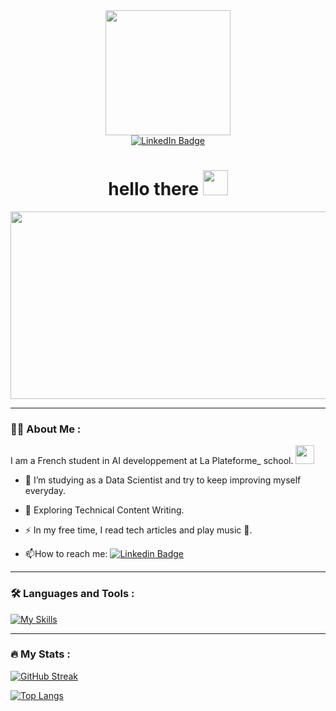 <div id="header" align="center">
  <img src="https://media.giphy.com/media/gjrYDwbjnK8x36xZIO/giphy.gif" width="200"/>
  <div id="badges">
  <a href="https://www.linkedin.com/in/marwan-rouissi-13a944270/">
    <img src="https://img.shields.io/badge/LinkedIn-blue?style=for-the-badge&logo=linkedin&logoColor=white" alt="LinkedIn Badge"/>
  </a>
</div>
<img src="https://komarev.com/ghpvc/?username=marwan-rouissi&style=flat-square&color=blue" alt=""/>
  <h1>
  hello there
  <img src="https://media.giphy.com/media/hvRJCLFzcasrR4ia7z/giphy.gif" width="40px"/>
</h1>
</div>

<div align="center">
  <img src="https://media.giphy.com/media/doXBzUFJRxpaUbuaqz/giphy.gif" width="600" height="300"/>
</div>

---


### :man_technologist: About Me :
I am a French student in AI developpement at La Plateforme_ school. <img src="https://media.giphy.com/media/WUlplcMpOCEmTGBtBW/giphy.gif" width="30">

- :telescope: I’m studying as a Data Scientist and try to keep improving myself everyday.

- :seedling: Exploring Technical Content Writing.

- :zap: In my free time, I read tech articles and play music :guitar:.

- :mailbox:How to reach me: [![Linkedin Badge](https://img.shields.io/badge/LinkedIn-blue?style=for-the-badge&logo=linkedin&logoColor=white)](https://www.linkedin.com/in/marwan-rouissi-13a944270/)

---

### :hammer_and_wrench: Languages and Tools :
[![My Skills](https://skillicons.dev/icons?i=js,html,css,bash,linux,py,mysql,flask,github,vscode,postgres,figma)](https://skillicons.dev)

---

### :fire: My Stats :
[![GitHub Streak](http://github-readme-streak-stats.herokuapp.com?user=marwan-rouissi&theme=dark&background=000000)](https://git.io/streak-stats)

[![Top Langs](https://github-readme-stats.vercel.app/api/top-langs/?username=marwan-rouissi&layout=compact&theme=vision-friendly-dark)](https://github.com/anuraghazra/github-readme-stats)

<!--
**marwan-rouissi/marwan-rouissi** is a ✨ _special_ ✨ repository because its `README.md` (this file) appears on your GitHub profile.

Here are some ideas to get you started:

- 🔭 I’m currently working on ...
- 🌱 I’m currently learning ...
- 👯 I’m looking to collaborate on ...
- 🤔 I’m looking for help with ...
- 💬 Ask me about ...
- 📫 How to reach me: ...
- 😄 Pronouns: ...
- ⚡ Fun fact: ...
-->
